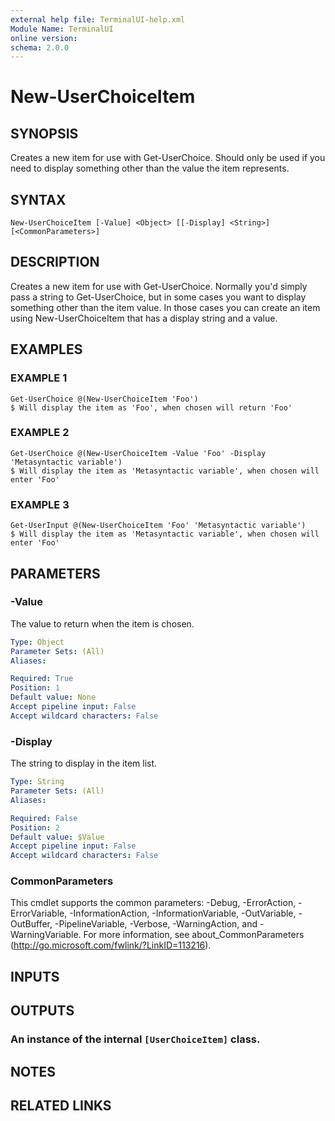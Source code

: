 ```yaml
---
external help file: TerminalUI-help.xml
Module Name: TerminalUI
online version:
schema: 2.0.0
---
```


# New-UserChoiceItem

## SYNOPSIS
Creates a new item for use with Get-UserChoice.
Should only be used if you need to display something other than the value the item represents.

## SYNTAX

```
New-UserChoiceItem [-Value] <Object> [[-Display] <String>] [<CommonParameters>]
```

## DESCRIPTION
Creates a new item for use with Get-UserChoice.
Normally you'd simply pass a string to Get-UserChoice, but in some cases you want to display something other than the item value.
In those cases you can create an item using New-UserChoiceItem that has a display string and a value.

## EXAMPLES

### EXAMPLE 1
```
Get-UserChoice @(New-UserChoiceItem 'Foo')
$ Will display the item as 'Foo', when chosen will return 'Foo'
```

### EXAMPLE 2
```
Get-UserChoice @(New-UserChoiceItem -Value 'Foo' -Display 'Metasyntactic variable')
$ Will display the item as 'Metasyntactic variable', when chosen will enter 'Foo'
```

### EXAMPLE 3
```
Get-UserInput @(New-UserChoiceItem 'Foo' 'Metasyntactic variable')
$ Will display the item as 'Metasyntactic variable', when chosen will enter 'Foo'
```

## PARAMETERS

### -Value
The value to return when the item is chosen.

```yaml
Type: Object
Parameter Sets: (All)
Aliases:

Required: True
Position: 1
Default value: None
Accept pipeline input: False
Accept wildcard characters: False
```

### -Display
The string to display in the item list.

```yaml
Type: String
Parameter Sets: (All)
Aliases:

Required: False
Position: 2
Default value: $Value
Accept pipeline input: False
Accept wildcard characters: False
```

### CommonParameters
This cmdlet supports the common parameters: -Debug, -ErrorAction, -ErrorVariable, -InformationAction, -InformationVariable, -OutVariable, -OutBuffer, -PipelineVariable, -Verbose, -WarningAction, and -WarningVariable.
For more information, see about_CommonParameters (http://go.microsoft.com/fwlink/?LinkID=113216).

## INPUTS

## OUTPUTS

### An instance of the internal `[UserChoiceItem]` class.
## NOTES

## RELATED LINKS
